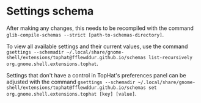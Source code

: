 # Settings schema

After making any changes, this needs to be recompiled with the command
`glib-compile-schemas --strict [path-to-schemas-directory]`.

To view all available settings and their current values, use the command
`gsettings --schemadir
~/.local/share/gnome-shell/extensions/tophat@fflewddur.github.io/schemas
list-recursively org.gnome.shell.extensions.tophat`.

Settings that don't have a control in TopHat's preferences panel can be
adjusted with the command `gsettings --schemadir
~/.local/share/gnome-shell/extensions/tophat@fflewddur.github.io/schemas set
org.gnome.shell.extensions.tophat [key] [value]`.
